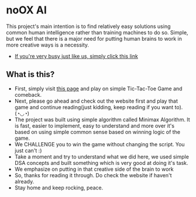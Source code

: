 # noOX AI

This project's main intention is to find relatively easy solutions using common human intelligence rather than training machines to do so. Simple, but we feel that there is a major need for putting human brains to work in more creative ways is a necessity.

* [If you're very busy just like us, simply click this link](https://phanindra-max.github.io/noOX-AI/)

## What is this?
* First, simply visit [this page](https://phanindra-max.github.io/noOX-AI/) and play on simple Tic-Tac-Toe Game and comeback.
* Next, please go ahead and check out the website first and play that game and continue reading(just kidding, keep reading if you want to). (◔◡◔)
* The project was built using simple algorithm called Minimax Algorithm. It is fast, easier to implement, easy to understand and more over it's based on using simple common sense based on winning logic of the game.
* We CHALLENGE you to win the game without changing the script. You just can't :)
* Take a moment and try to understand what we did here, we used simple DSA concepts and built something which is very good at doing it's task.
* We emphasize on putting in that creative side of the brain to work
* So, thanks for reading it through. Do check the website if haven't already.
* Stay home and keep rocking, peace.

